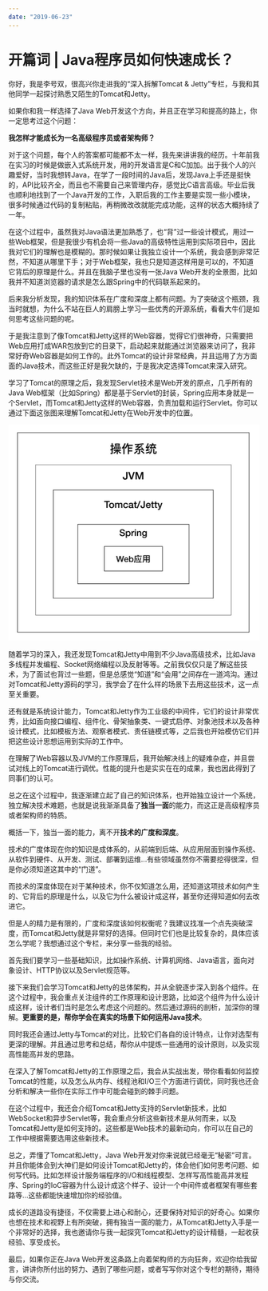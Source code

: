 ```yaml
---
date: "2019-06-23"
---  
```

      
# 开篇词 | Java程序员如何快速成长？
你好，我是李号双，很高兴你走进我的“深入拆解Tomcat \& Jetty”专栏，与我和其他同学一起探讨熟悉又陌生的Tomcat和Jetty。

如果你和我一样选择了Java Web开发这个方向，并且正在学习和提高的路上，你一定思考过这个问题：

**我怎样才能成长为一名高级程序员或者架构师？**

对于这个问题，每个人的答案都可能都不太一样，我先来讲讲我的经历。十年前我在实习的时候是做嵌入式系统开发，用的开发语言是C和C加加。出于我个人的兴趣爱好，当时我想转Java，在学了一段时间的Java后，发现Java上手还是挺快的，API比较齐全，而且也不需要自己来管理内存，感觉比C语言高级。毕业后我也顺利地找到了一个Java开发的工作，入职后我的工作主要是实现一些小模块，很多时候通过代码的复制粘贴，再稍微改改就能完成功能，这样的状态大概持续了一年。

在这个过程中，虽然我对Java语法更加熟悉了，也“背”过一些设计模式，用过一些Web框架，但是我很少有机会将一些Java的高级特性运用到实际项目中，因此我对它们的理解也是模糊的。那时候如果让我独立设计一个系统，我会感到非常茫然，不知道从哪里下手；对于Web框架，我也只是知道这样用是可以的，不知道它背后的原理是什么。并且在我脑子里也没有一张Java Web开发的全景图，比如我并不知道浏览器的请求是怎么跟Spring中的代码联系起来的。

<!-- [[[read_end]]] -->

后来我分析发现，我的知识体系在广度和深度上都有问题。为了突破这个瓶颈，我当时就想，为什么不站在巨人的肩膀上学习一些优秀的开源系统，看看大牛们是如何思考这些问题的呢。

于是我注意到了像Tomcat和Jetty这样的Web容器，觉得它们很神奇，只需要把Web应用打成WAR包放到它的目录下，启动起来就能通过浏览器来访问了，我非常好奇Web容器是如何工作的。此外Tomcat的设计非常经典，并且运用了方方面面的Java技术，而这些正好是我欠缺的，于是我决定选择Tomcat来深入研究。

学习了Tomcat的原理之后，我发现Servlet技术是Web开发的原点，几乎所有的Java Web框架（比如Spring）都是基于Servlet的封装，Spring应用本身就是一个Servlet，而Tomcat和Jetty这样的Web容器，负责加载和运行Servlet。你可以通过下面这张图来理解Tomcat和Jetty在Web开发中的位置。

![](./httpsstatic001geekbangorgresourceimagee2d8e213f384983f5420884aa085b27eded8.jpg)

随着学习的深入，我还发现Tomcat和Jetty中用到不少Java高级技术，比如Java多线程并发编程、Socket网络编程以及反射等等。之前我仅仅只是了解这些技术，为了面试也背过一些题，但是总感觉“知道”和“会用”之间存在一道鸿沟。通过对Tomcat和Jetty源码的学习，我学会了在什么样的场景下去用这些技术，这一点至关重要。

还有就是系统设计能力，Tomcat和Jetty作为工业级的中间件，它们的设计非常优秀，比如面向接口编程、组件化、骨架抽象类、一键式启停、对象池技术以及各种设计模式，比如模板方法、观察者模式、责任链模式等，之后我也开始模仿它们并把这些设计思想运用到实际的工作中。

在理解了Web容器以及JVM的工作原理后，我开始解决线上的疑难杂症，并且尝试对线上的Tomcat进行调优。性能的提升也是实实在在的成果，我也因此得到了同事们的认可。

总之在这个过程中，我逐渐建立起了自己的知识体系，也开始独立设计一个系统，独立解决技术难题，也就是说我渐渐具备了**独当一面**的能力，而这正是高级程序员或者架构师的特质。

概括一下，独当一面的能力，离不开**技术的广度和深度**。

技术的广度体现在你的知识是成体系的，从前端到后端、从应用层面到操作系统、从软件到硬件、从开发、测试、部署到运维…有些领域虽然你不需要挖得很深，但是你必须知道这其中的“门道”。

而技术的深度体现在对于某种技术，你不仅知道怎么用，还知道这项技术如何产生的、它背后的原理是什么，以及它为什么被设计成这样，甚至你还得知道如何去改进它。

但是人的精力是有限的，广度和深度该如何权衡呢？我建议找准一个点先突破深度，而Tomcat和Jetty就是非常好的选择。但同时它们也是比较复杂的，具体应该怎么学呢？我想通过这个专栏，来分享一些我的经验。

首先我们要学习一些基础知识，比如操作系统、计算机网络、Java语言，面向对象设计、HTTP协议以及Servlet规范等。

接下来我们会学习Tomcat和Jetty的总体架构，并从全貌逐步深入到各个组件。在这个过程中，我会重点关注组件的工作原理和设计思路，比如这个组件为什么设计成这样，设计者们当时是怎么考虑这个问题的。然后通过源码的剖析，加深你的理解。**更重要的是，帮你学会在真实的场景下如何运用Java技术**。

同时我还会通过Jetty与Tomcat的对比，比较它们各自的设计特点，让你对选型有更深的理解。并且通过思考和总结，帮你从中提炼一些通用的设计原则，以及实现高性能高并发的思路。

在深入了解Tomcat和Jetty的工作原理之后，我会从实战出发，带你看看如何监控Tomcat的性能，以及怎么从内存、线程池和I/O三个方面进行调优，同时我也还会分析和解决一些你在实际工作中可能会碰到的棘手问题。

在这个过程中，我还会介绍Tomcat和Jetty支持的Servlet新技术，比如WebSocket和异步Servlet等，我会重点分析这些新技术是从何而来，以及Tomcat和Jetty是如何支持的。这些都是Web技术的最新动向，你可以在自己的工作中根据需要选用这些新技术。

总之，弄懂了Tomcat和Jetty，Java Web开发对你来说就已经毫无“秘密”可言。并且你能体会到大神们是如何设计Tomcat和Jetty的，体会他们如何思考问题、如何写代码。比如怎样设计服务端程序的I/O和线程模型、怎样写高性能高并发程序、Spring的IoC容器为什么设计成这个样子、设计一个中间件或者框架有哪些套路等…这些都能快速增加你的经验值。

成长的道路没有捷径，不仅需要上进心和耐心，还要保持对知识的好奇心。如果你也想在技术和视野上有所突破，拥有独当一面的能力，从Tomcat和Jetty入手是一个非常好的选择，我也邀请你与我一起探究Tomcat和Jetty的设计精髓，一起收获经验、享受成长。

最后，如果你正在Java Web开发这条路上向着架构师的方向狂奔，欢迎你给我留言，讲讲你所付出的努力、遇到了哪些问题，或者写写你对这个专栏的期待，期待与你交流。